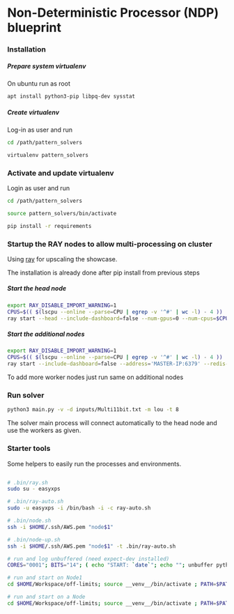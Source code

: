<!--
#	README.md
#
#	Non-Deterministic Processor (NDP) blueprint
#	Copyright (c) 2022 GridSAT Stiftung
#
#	This program is free software: you can redistribute it and/or modify
#	it under the terms of the GNU Affero General Public License as published by
#	the Free Software Foundation, either version 3 of the License, or
#	(at your option) any later version.

#	This program is distributed in the hope that it will be useful,
#	but WITHOUT ANY WARRANTY; without even the implied warranty of
#	MERCHANTABILITY or FITNESS FOR A PARTICULAR PURPOSE.  See the
#	GNU Affero General Public License for more details.
#
#	You should have received a copy of the GNU Affero General Public License
#	along with this program.  If not, see <https://www.gnu.org/licenses/>.

#	GridSAT Stiftung - Georgstr. 11 - 30159 Hannover - Germany - info@gridsat.io
#
-->


# Non-Deterministic Processor (NDP) blueprint

### Installation

##### Prepare system virtualenv

On ubuntu run as root

```bash
apt install python3-pip libpq-dev sysstat
```

##### Create virtualenv

Log-in as user and run

```bash
cd /path/pattern_solvers

virtualenv pattern_solvers
```


### Activate and update virtualenv

Login as user and run

```bash
cd /path/pattern_solvers

source pattern_solvers/bin/activate

pip install -r requirements
```


### Startup the RAY nodes to allow multi-processing on cluster

Using [ray](https://docs.ray.io) for upscaling the showcase.

The installation is already done after pip install from previous steps

##### Start the head node

```bash
export RAY_DISABLE_IMPORT_WARNING=1
CPUS=$(( $(lscpu --online --parse=CPU | egrep -v '^#' | wc -l) - 4 ))
ray start --head --include-dashboard=false --num-gpus=0 --num-cpus=$CPUS
```

##### Start the additional nodes

```bash
export RAY_DISABLE_IMPORT_WARNING=1
CPUS=$(( $(lscpu --online --parse=CPU | egrep -v '^#' | wc -l) - 4 ))
ray start --include-dashboard=false --address='MASTER-IP:6379' --redis-password='MASTER-PASSWORT' --num-gpus=0 --num-cpus=$CPUS
```

To add more worker nodes just run same on additional nodes



### Run solver

```bash
python3 main.py -v -d inputs/Multi11bit.txt -m lou -t 8
```

The solver main process will connect automatically to the head node and use the workers as given.



### Starter tools

Some helpers to easily run the processes and environments.

```bash

# .bin/ray.sh
sudo su - easyxps

# .bin/ray-auto.sh
sudo -u easyxps -i /bin/bash -i -c ray-auto.sh

# .bin/node.sh
ssh -i $HOME/.ssh/AWS.pem "node$1"

# .bin/node-up.sh
ssh -i $HOME/.ssh/AWS.pem "node$1" -t .bin/ray-auto.sh

# run and log unbuffered (need expect-dev installed)
CORES="0001"; BITS="14"; ( echo "START: `date`"; echo ""; unbuffer python3 main.py -v -d inputs/Multi"$BITS"bit.txt -m lou -t $CORES 2>/dev/null ; echo "" ; echo "ENDE: `date`" ) | tee logs/$(date "+%Y-%m-%d")_Multi"$BITS"bit-$CORES-Cores.txt

# run and start on Node1
cd $HOME/Workspace/off-limits; source __venv__/bin/activate ; PATH=$PATH:/home/xps/Workspace/off-limits/bin ray-auto.sh head node1 8

# run and start on a Node
cd $HOME/Workspace/off-limits; source __venv__/bin/activate ; PATH=$PATH:/home/xps/Workspace/off-limits/bin ray-auto.sh node node1 22

```
